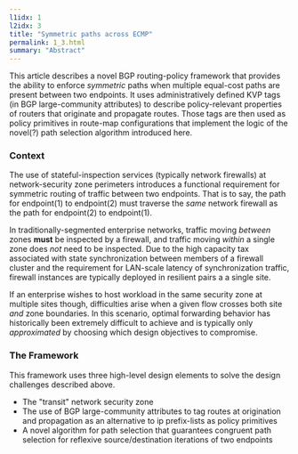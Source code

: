 ```yaml
---
l1idx: 1
l2idx: 3
title: "Symmetric paths across ECMP"
permalink: 1_3.html
summary: "Abstract"
---
```


This article describes a novel BGP routing-policy framework that provides the ability to enforce *symmetric* paths when multiple equal-cost paths are present between two endpoints.  It uses administratively defined KVP tags (in BGP large-community attributes) to describe policy-relevant properties of routers that originate and propagate routes.  Those tags are then used as policy primitives in route-map configurations that implement the logic of the novel(?) path selection algorithm introduced here.

### Context

The use of stateful-inspection services (typically network firewalls) at network-security zone perimeters introduces a functional requirement for symmetric routing of traffic between two endpoints.  That is to say, the path for endpoint(1) to endpoint(2) must traverse the *same* network firewall as the path for endpoint(2) to endpoint(1).

In traditionally-segmented enterprise networks, traffic moving *between* zones **must** be inspected by a firewall, and traffic moving *within* a single zone does *not* need to be inspected.  Due to the high capacity tax associated with state synchronization between members of a firewall cluster and the requirement for LAN-scale latency of synchronization traffic, firewall instances are typically deployed in resilient pairs a a single site.

If an enterprise wishes to host workload in the same security zone at multiple sites though, difficulties arise when a given flow crosses both site *and* zone boundaries.  In this scenario, optimal forwarding behavior has historically been extremely difficult to achieve and is typically only *approximated* by choosing which design objectives to compromise.

### The Framework

This framework uses three high-level design elements to solve the design challenges described above.

- The "transit" network security zone
- The use of BGP large-community attributes to tag routes at origination and propagation as an alternative to ip prefix-lists as policy primitives
- A novel algorithm for path selection that guarantees congruent path selection for reflexive source/destination iterations of two endpoints
